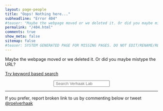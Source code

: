 ```yaml
---
layout: page-people
title: "Oops! Nothing here..."
subheadline: "Error 404"
#teaser: "Maybe the webpage moved or we deleted it. Or did you maybe mistype the URL?"
permalink: "/404.html"
comments: true
show_meta: false
sitemap: false
#teaser: SYSTEM GENERATED PAGE FOR MISSING PAGES. DO NOT EDIT/RENAME/REMOVE THIS PAGE.
---
```


Maybe the webpage moved or we deleted it. Or did you maybe mistype the URL?

<a class="list-group-item" href="{{ site.url }}/tags/" title="Keyword based search" alt="Keyword based search"><i class="fa fa-tags fa-2x"></i> Try keyword based search</a>

<div id="searchbox" align="center">
<div class="searchcont">
    <span class="searchicon"><i class="fa fa-search fa-2x"></i></span>
    <form role="search" method="get" action="{{ site.url }}/cse/">
        <input id="searchString" name="searchString"
               placeholder=" Search Verhaak Lab" type="text">
    </form>
</div>
</div>

<hr>

If you prefer, report broken link to us by commenting below or 
tweet [@roelverhaak](https://twitter.com/roelverhaak)

<a class="list-group-item" href="https://twitter.com/roelverhaak" title="Follow me @roelverhaak" alt="Follow me @roelverhaak"><i class="fa fa-twitter fa-2x"></i></a> &nbsp;&nbsp;&nbsp;&nbsp; <a class="list-group-item" href="{{ site.url }}/contact/" title="Contact Us" alt="Contact Us"><i class="fa fa-envelope fa-2x"></i></a>
